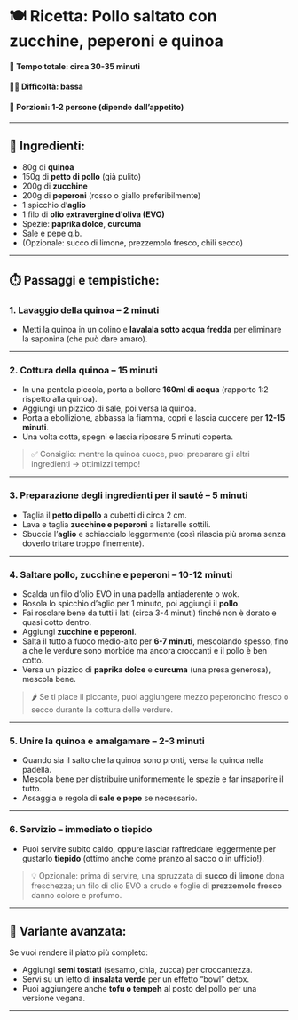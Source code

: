 
# 🍽️ **Ricetta: Pollo saltato con zucchine, peperoni e quinoa**

#### 📅 Tempo totale: circa 30-35 minuti  
#### 👨‍🍳 Difficoltà: bassa  
#### 🥗 Porzioni: 1-2 persone (dipende dall’appetito)

---

## 🧂 Ingredienti:

- 80g di **quinoa**
- 150g di **petto di pollo** (già pulito)
- 200g di **zucchine**
- 200g di **peperoni** (rosso o giallo preferibilmente)
- 1 spicchio d’**aglio**
- 1 filo di **olio extravergine d'oliva (EVO)**
- Spezie: **paprika dolce**, **curcuma**
- Sale e pepe q.b.
- (Opzionale: succo di limone, prezzemolo fresco, chili secco)

---

## ⏱️ Passaggi e tempistiche:

### **1. Lavaggio della quinoa – 2 minuti**
- Metti la quinoa in un colino e **lavalala sotto acqua fredda** per eliminare la saponina (che può dare amaro).

---

### **2. Cottura della quinoa – 15 minuti**
- In una pentola piccola, porta a bollore **160ml di acqua** (rapporto 1:2 rispetto alla quinoa).
- Aggiungi un pizzico di sale, poi versa la quinoa.
- Porta a ebollizione, abbassa la fiamma, copri e lascia cuocere per **12-15 minuti**.
- Una volta cotta, spegni e lascia riposare 5 minuti coperta.

> ✅ Consiglio: mentre la quinoa cuoce, puoi preparare gli altri ingredienti → ottimizzi tempo!

---

### **3. Preparazione degli ingredienti per il sauté – 5 minuti**
- Taglia il **petto di pollo** a cubetti di circa 2 cm.
- Lava e taglia **zucchine e peperoni** a listarelle sottili.
- Sbuccia l’**aglio** e schiaccialo leggermente (così rilascia più aroma senza doverlo tritare troppo finemente).

---

### **4. Saltare pollo, zucchine e peperoni – 10-12 minuti**
- Scalda un filo d’olio EVO in una padella antiaderente o wok.
- Rosola lo spicchio d’aglio per 1 minuto, poi aggiungi il **pollo**.
- Fai rosolare bene da tutti i lati (circa 3-4 minuti) finché non è dorato e quasi cotto dentro.
- Aggiungi **zucchine e peperoni**.
- Salta il tutto a fuoco medio-alto per **6-7 minuti**, mescolando spesso, fino a che le verdure sono morbide ma ancora croccanti e il pollo è ben cotto.
- Versa un pizzico di **paprika dolce** e **curcuma** (una presa generosa), mescola bene.

> 🌶 Se ti piace il piccante, puoi aggiungere mezzo peperoncino fresco o secco durante la cottura delle verdure.

---

### **5. Unire la quinoa e amalgamare – 2-3 minuti**
- Quando sia il salto che la quinoa sono pronti, versa la quinoa nella padella.
- Mescola bene per distribuire uniformemente le spezie e far insaporire il tutto.
- Assaggia e regola di **sale e pepe** se necessario.

---

### **6. Servizio – immediato o tiepido**
- Puoi servire subito caldo, oppure lasciar raffreddare leggermente per gustarlo **tiepido** (ottimo anche come pranzo al sacco o in ufficio!).

> 💡 Opzionale: prima di servire, una spruzzata di **succo di limone** dona freschezza; un filo di olio EVO a crudo e foglie di **prezzemolo fresco** danno colore e profumo.

---

## 🍴 Variante avanzata:
Se vuoi rendere il piatto più completo:
- Aggiungi **semi tostati** (sesamo, chia, zucca) per croccantezza.
- Servi su un letto di **insalata verde** per un effetto “bowl” detox.
- Puoi aggiungere anche **tofu o tempeh** al posto del pollo per una versione vegana.

---
